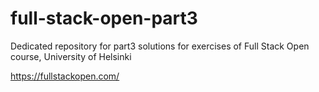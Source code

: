 # full-stack-open-part3
Dedicated repository for part3 solutions for exercises of Full Stack Open course, University of Helsinki 

https://fullstackopen.com/
